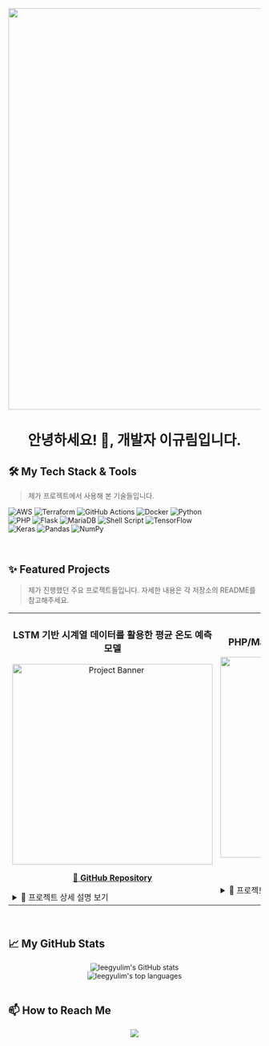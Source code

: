 <!-- 
Hi, I'm [Your Name]! 
-->

<!-- 1. HEADER -->
<div align="center">
  <img src="[![search pstatic](https://github.com/user-attachments/assets/15cfbad5-73cf-471b-b704-b1e6c65b63ab)]" width="800"/>
  <h1> 안녕하세요! 👋, 개발자 이규림입니다. </h1>
</div>

<!-- 3. SKILLS -->
## 🛠️ My Tech Stack & Tools

> 제가 프로젝트에서 사용해 본 기술들입니다.

![AWS](https://img.shields.io/badge/AWS-232F3E?style=for-the-badge&logo=amazon-aws&logoColor=white)
![Terraform](https://img.shields.io/badge/Terraform-7B42BC?style=for-the-badge&logo=terraform&logoColor=white)
![GitHub Actions](https://img.shields.io/badge/GitHub%20Actions-2088FF?style=for-the-badge&logo=github-actions&logoColor=white)
![Docker](https://img.shields.io/badge/Docker-2496ED?style=for-the-badge&logo=docker&logoColor=white)
![Python](https://img.shields.io/badge/Python-3776AB?style=for-the-badge&logo=python&logoColor=white)
<br/>
![PHP](https://img.shields.io/badge/PHP-777BB4?style=for-the-badge&logo=php&logoColor=white)
![Flask](https://img.shields.io/badge/Flask-000000?style=for-the-badge&logo=flask&logoColor=white)
![MariaDB](https://img.shields.io/badge/MariaDB-003545?style=for-the-badge&logo=mariadb&logoColor=white)
![Shell Script](https://img.shields.io/badge/Shell_Script-121011?style=for-the-badge&logo=gnu-bash&logoColor=white)
![TensorFlow](https://img.shields.io/badge/TensorFlow-FF6F00?style=for-the-badge&logo=tensorflow&logoColor=white)
<br/>
![Keras](https://img.shields.io/badge/Keras-D00000?style=for-the-badge&logo=keras&logoColor=white)
![Pandas](https://img.shields.io/badge/Pandas-150458?style=for-the-badge&logo=pandas&logoColor=white)
![NumPy](https://img.shields.io/badge/NumPy-013243?style=for-the-badge&logo=numpy&logoColor=white)

<br/>

<!-- 4. FEATURED PROJECTS -->
## ✨ Featured Projects

> 제가 진행했던 주요 프로젝트들입니다. 자세한 내용은 각 저장소의 README를 참고해주세요.

<table>
  <tr>
    <td width="50%">
      <h3 align="center">LSTM 기반 시계열 데이터를 활용한 평균 온도 예측 모델</h3>
      <div align="center">
        <a href="https://github.com/leegyulim/Temperature-Prediction-LSTM.git" target="_blank">
          <!-- 수정된 부분 -->
          <img src="https://github.com/user-attachments/assets/641bceed-ab77-434a-81b3-4ddd59230376" alt="Project Banner" width="400">
        </a>
        <p>
          <a href="https://github.com/leegyulim/Temperature-Prediction-LSTM.git" target="_blank">
            <b> 🚀 GitHub Repository </b>
          </a>
        </p>
      </div>
      <details>
        <summary> 📖 프로젝트 상세 설명 보기 </summary>
        <ul>
          <li>과거 20년치 기상 데이터를 분석하여 미래의 평균 온도를 예측하는 딥러닝 모델을 개발했습니다.</li>
          <li><b>주요 구현 내용:</b></li>
          <ul>
            <li><b>데이터 전처리:</b> 20년 분량의 시계열 데이터에서 불필요한 변수를 제거하고 결측치를 처리하여 모델 학습용 데이터셋을 구축</li>
            <li><b>모델링:</b> 시간에 따른 데이터 패턴과 장기 의존성 학습에 유리한 RNN 기반의 <b>LSTM 모델</b>을 설계 및 구현</li>
            <li><b>모델 최적화:</b> <b>TensorFlow/Keras</b>를 활용하고, 활성화 함수(Hyperbolic Tangent)와 옵티마이저(Adam)를 선정하여 모델 성능 최적화</li>
            <li><b>성능 검증:</b> 구축된 모델의 예측값과 실제 온도를 비교하여 <b>평균제곱오차(MSE)</b>를 계산하고, 목표 정확도를 달성했음을 정량적으로 검증</li>
          </ul>
        </ul>
      </details>
    </td>
    <td width="50%">
      <h3 align="center">PHP/MariaDB 게시판 CI/CD 파이프라인 구축</h3>
      <div align="center">
        <a href="https://github.com/leegyulim/my-php-board-project" target="_blank">
          <!-- 수정된 부분 -->
          <img src="https://github.com/user-attachments/assets/641bceed-ab77-434a-81b3-4ddd59230376" alt="Project Banner" width="400">
        </a>
        <p>
          <a href="https://github.com/leegyulim/my-php-board-project" target="_blank">
            <b> 🚀 GitHub Repository </b>
          </a>
        </p>
      </div>
      <details>
        <summary> 📖 프로젝트 상세 설명 보기 </summary>
        <ul>
          <li>PHP/MariaDB로 구성된 다중 컨테이너 웹 애플리케이션을 AWS EC2에 자동으로 배포하는 End-to-End 파이프라인을 구축했습니다.</li>
          <li><b>주요 구현 내용:</b></li>
          <ul>
            <li><b>Docker Compose:</b> Web/DB 서버 환경을 코드로 정의하고 관리</li>
            <li><b>GitHub Actions:</b> `git push` 시 자동으로 이미지를 빌드하고 EC2에 배포 (CI/CD)</li>
            <li><b>Terraform:</b> EC2, 보안 그룹 등 모든 AWS 인프라를 코드로 관리 (IaC)</li>
            <li><b>트러블슈팅:</b> 클라우드 네트워크, 권한, 경로 등 배포 과정에서 발생하는 다양한 문제를 해결</li>
          </ul>
        </ul>
      </details>
    </td>
    <td width="50%">
      <h3 align="center">단축 URL 서비스 CI/CD 파이프라인 구축</h3>
       <div align="center">
        <a href="https://github.com/leegyulim/my-short-url-app" target="_blank">
          <!-- 수정된 부분 -->
          <img src="https://github.com/user-attachments/assets/69319da2-7a22-4046-b635-dba44e871e00" alt="Project Banner" width="400">
        </a>
        <p>
          <a href="https://github.com/leegyulim/my-short-url-app" target="_blank">
            <b> 🚀 GitHub Repository </b>
          </a>
        </p>
      </div>
      <details>
        <summary> 📖 프로젝트 상세 설명 보기 </summary>
        <ul>
          <li>Python/Flask로 개발한 간단한 웹 애플리케이션을 AWS EC2에 자동으로 배포하는 파이프라인을 구축했습니다.</li>
          <li><b>주요 구현 내용:</b></li>
          <ul>
            <li><b>Docker:</b> `Dockerfile`을 이용한 애플리케이션 컨테이너화</li>
            <li><b>GitHub Actions:</b> Docker Hub 이미지 자동 푸시 및 EC2 원격 배포</li>
            <li><b>Terraform:</b> 단일 EC2 인스턴스 및 관련 인프라 코드화</li>
          </ul>
        </ul>
      </details>
    </td>
  </tr>
</table>

<br/>

<!-- 5. GITHUB STATS -->
## 📈 My GitHub Stats

<div align="center">
  <img src="https://github-readme-stats.vercel.app/api?username=leegyulim&show_icons=true&theme=radical&rank_icon=github" alt="leegyulim's GitHub stats"/>
  <br/>
  <img src="https://github-readme-stats.vercel.app/api/top-langs/?username=leegyulim&layout=compact&theme=radical" alt="leegyulim's top languages" />
</div>

<br/>

<!-- 6. CONTACT -->
## 📫 How to Reach Me

<p align="center">
  <a href="mailto:tbehfdl1@gmail.com"><img src="https://img.shields.io/badge/Email-EA4335?style=for-the-badge&logo=gmail&logoColor=white"></a>
</p>
